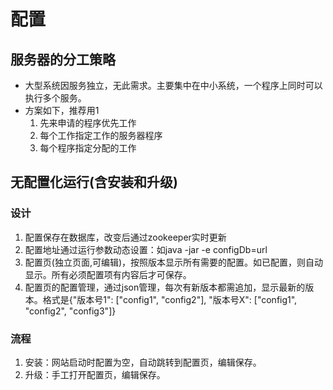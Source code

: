 # 配置

## 服务器的分工策略
* 大型系统因服务独立，无此需求。主要集中在中小系统，一个程序上同时可以执行多个服务。
* 方案如下，推荐用1
  1. 先来申请的程序优先工作
  1. 每个工作指定工作的服务器程序
  1. 每个程序指定分配的工作

## 无配置化运行(含安装和升级)
### 设计
1. 配置保存在数据库，改变后通过zookeeper实时更新
1. 配置地址通过运行参数动态设置：如java -jar -e configDb=url
1. 配置页(独立页面,可编辑)，按照版本显示所有需要的配置。如已配置，则自动显示。所有必须配置项有内容后才可保存。
1. 配置页的配置管理，通过json管理，每次有新版本都需追加，显示最新的版本。格式是{"版本号1": ["config1", "config2"], "版本号X": ["config1", "config2", "config3"]}
### 流程
1. 安装：网站启动时配置为空，自动跳转到配置页，编辑保存。
1. 升级：手工打开配置页，编辑保存。
